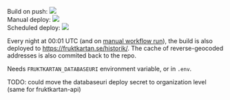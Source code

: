 
Build on push: ![](https://github.com/fruktkartan/fruktsam/workflows/Build%20(and%20deploy)/badge.svg?branch=master&event=push)  
Manual deploy: ![](https://github.com/fruktkartan/fruktsam/workflows/Build%20(and%20deploy)/badge.svg?branch=master&event=workflow_dispatch)  
Scheduled deploy: ![](https://github.com/fruktkartan/fruktsam/workflows/Build%20(and%20deploy)/badge.svg?branch=master&event=schedule)  

Every night at 00:01 UTC (and on [manual workflow run](https://github.com/fruktkartan/fruktsam/actions?query=workflow%3A%22Build+%28and+deploy%29%22)),
the build is also deployed to https://fruktkartan.se/historik/. The cache of
reverse-geocoded addresses is also commited back to the repo.

Needs `FRUKTKARTAN_DATABASEURI` environment variable, or in `.env`.

TODO: could move the databaseuri deploy secret to organization level (same for fruktkartan-api)
